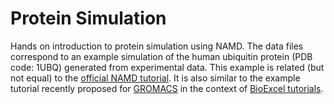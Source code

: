 # Protein Simulation
Hands on introduction to protein simulation using NAMD.
The data files correspond to an example simulation of the human ubiquitin protein (PDB code: 1UBQ) generated from experimental data.
This example is related (but not equal) to the [official NAMD tutorial](http://www.ks.uiuc.edu/Training/Tutorials/namd-index.html).
It is also similar to the example tutorial recently proposed for [GROMACS](https://pubs.acs.org/doi/10.1021/acs.jpcb.4c04901) in the context of [BioExcel tutorials](https://pubs.acs.org/doi/10.1021/acs.jpcb.4c04901#:~:text=https%3A//gromacs.bioexcel.eu/).
